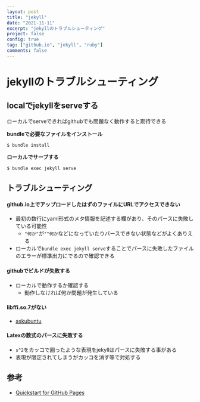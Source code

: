 ```yaml
---
layout: post
title: "jekyll"
date: "2021-11-11"
excerpt: "jekyllのトラブルシューティング"
project: false
config: true
tag: ["github.io", "jekyll", "ruby"]
comments: false
---
```


# jekyllのトラブルシューティング

## localでjekyllをserveする
ローカルでserveできればgithubでも問題なく動作すると期待できる  

**bundleで必要なファイルをインストール**  

```console
$ bundle install
```

**ローカルでサーブする**  

```console
$ bundle exec jekyll serve
```

## トラブルシューティング

#### github.io上でアップロードしたはずのファイルにURLでアクセスできない
 - 最初の数行にyaml形式のメタ情報を記述する欄があり、そのパースに失敗している可能性
   - `"何か"`が`""何か`などになっていたりパースできない状態などがよくありえる
 - ローカルで`bundle exec jekyll serve`することでパースに失敗したファイルのエラーが標準出力にでるので確認できる

#### githubでビルドが失敗する
 - ローカルで動作するか確認する
   - 動作しなければ何か問題が発生している

#### libffi.so.7がない
 - [askubuntu](https://askubuntu.com/questions/1286772/libffi-so-7-cannot-open-shared-object-file-no-such-file-or-directory)

#### Latexの数式のパースに失敗する
 - `s^2`をカッコで囲ったような表現をjekyllはパースに失敗する事がある
 - 表現が限定されてしまうがカッコを消す等で対処する


## 参考
 - [Quickstart for GitHub Pages](https://docs.github.com/ja/pages/quickstart)

